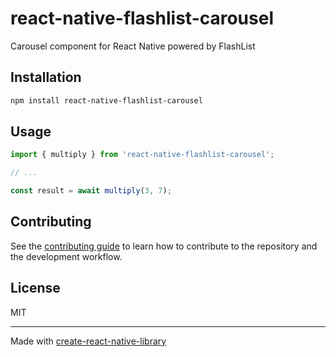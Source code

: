 # react-native-flashlist-carousel

Carousel component for React Native powered by FlashList

## Installation

```sh
npm install react-native-flashlist-carousel
```

## Usage

```js
import { multiply } from 'react-native-flashlist-carousel';

// ...

const result = await multiply(3, 7);
```

## Contributing

See the [contributing guide](CONTRIBUTING.md) to learn how to contribute to the repository and the development workflow.

## License

MIT

---

Made with [create-react-native-library](https://github.com/callstack/react-native-builder-bob)
